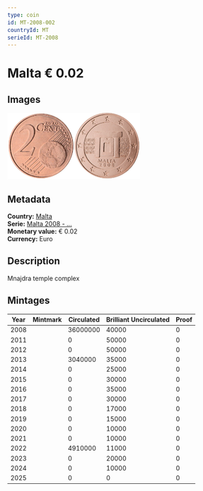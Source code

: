 ```yaml
---
type: coin
id: MT-2008-002
countryId: MT
serieId: MT-2008
---
```


# Malta € 0.02

## Images

<img src="../../../Images/common-2007-002.webp" height="150" alt="Front image"><img src="Images/malta-2008-002.webp" height="150" alt="Back image">

## Metadata

**Country:** [Malta](../index.md)\
**Serie:** [Malta 2008 - ...](index.md)\
**Monetary value:** € 0.02\
**Currency:** Euro

## Description

Mnajdra temple complex

## Mintages

| Year | Mintmark | Circulated | Brilliant Uncirculated | Proof |
| ---- | -------- | ---------- | ---------------------- | ----- |
| 2008 |          | 36000000   | 40000                  | 0     |
| 2011 |          | 0          | 50000                  | 0     |
| 2012 |          | 0          | 50000                  | 0     |
| 2013 |          | 3040000    | 35000                  | 0     |
| 2014 |          | 0          | 25000                  | 0     |
| 2015 |          | 0          | 30000                  | 0     |
| 2016 |          | 0          | 35000                  | 0     |
| 2017 |          | 0          | 30000                  | 0     |
| 2018 |          | 0          | 17000                  | 0     |
| 2019 |          | 0          | 15000                  | 0     |
| 2020 |          | 0          | 10000                  | 0     |
| 2021 |          | 0          | 10000                  | 0     |
| 2022 |          | 4910000    | 11000                  | 0     |
| 2023 |          | 0          | 20000                  | 0     |
| 2024 |          | 0          | 10000                  | 0     |
| 2025 |          | 0          | 0                      | 0     |
